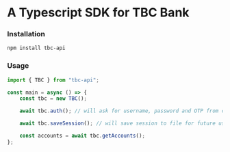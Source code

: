 # A Typescript SDK for TBC Bank

### Installation

```bash
npm install tbc-api
```

### Usage

```typescript
import { TBC } from "tbc-api";

const main = async () => {
	const tbc = new TBC();

	await tbc.auth(); // will ask for username, password and OTP from console

	await tbc.saveSession(); // will save session to file for future use

	const accounts = await tbc.getAccounts();
};
```
